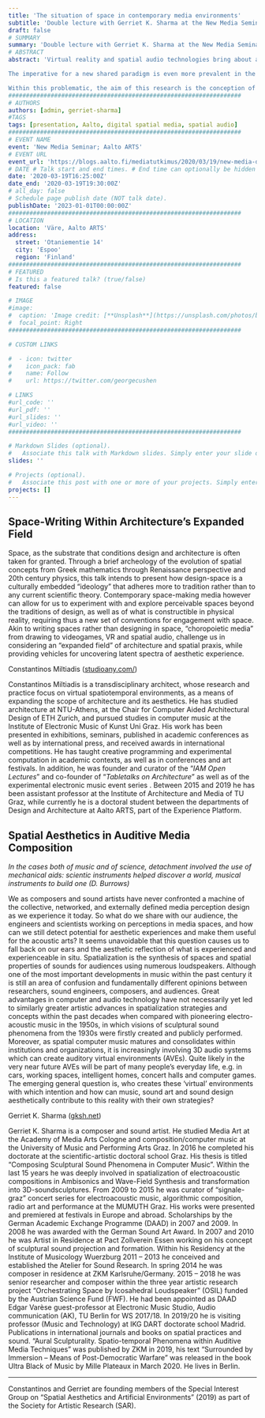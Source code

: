 ```yaml
---
title: 'The situation of space in contemporary media environments'
subtitle: 'Double lecture with Gerriet K. Sharma at the New Media Seminar, Aalto ARTS'
draft: false
# SUMMARY
summary: 'Double lecture with Gerriet K. Sharma at the New Media Seminar. Aalto ARTS, 2020'
# ABSTRACT 
abstract: 'Virtual reality and spatial audio technologies bring about a new paradigm in the fields of architecture and music. Works developed in these media produce experiences beyond what is perceivable in the physical world, extending therefore our capacities to design/compose as well as our sensibilities for spatial and temporal perception. By operating in the spatiotemporal domain, these new media, question our disciplinary understandings of space and time as well as their aesthetics, requiring an altogether new post-disciplinary conception of design/composition and experience.

The imperative for a new shared paradigm is even more prevalent in the so called “immersive media.” The production of spaces has become the modus operandi for the creation of artificial worlds and sound designs for concerts, VR, cinema and event culture – motivating an industry for hardware and software solutions. However, a closer look at the use of the term “space” reveals an astonishing inconsistency regarding contextualization, meaning and occupation. 

Within this problematic, the aim of this research is the conception of a common space of the perception of spatiotemporal phenomena – a domain that we call the Shared Perceptual Space (SPS). Eventually, we ask whether post-disciplinary and artistic research, drawing from multiple disciplines from mathematics to musicology, architecture and philosophy, can construct a SPS as a common platform for the understanding of spatiotemporal phenomena and as aesthetic strategy for the orchestration of time and space.' 
##################################################################
# AUTHORS 
authors: [admin, gerriet-sharma]
#TAGS
tags: [presentation, Aalto, digital spatial media, spatial audio]
##################################################################
# EVENT NAME 
event: 'New Media Seminar; Aalto ARTS'
# EVENT URL 
event_url: 'https://blogs.aalto.fi/mediatutkimus/2020/03/19/new-media-doctoral-remote-seminar/'
# DATE # Talk start and end times. # End time can optionally be hidden by prefixing the line with `#`.
date: '2020-03-19T16:25:00Z'
date_end: '2020-03-19T19:30:00Z'
# all_day: false
# Schedule page publish date (NOT talk date).
publishDate: '2023-01-01T00:00:00Z'
##################################################################
# LOCATION 
location: 'Väre, Aalto ARTS'
address:
  street: 'Otaniementie 14'
  city: 'Espoo'
  region: 'Finland'
##################################################################
# FEATURED
# Is this a featured talk? (true/false)
featured: false

# IMAGE 
#image:
#  caption: 'Image credit: [**Unsplash**](https://unsplash.com/photos/bzdhc5b3Bxs)'
#  focal_point: Right
##################################################################

# CUSTOM LINKS 

#  - icon: twitter
#    icon_pack: fab
#    name: Follow
#    url: https://twitter.com/georgecushen

# LINKS 
#url_code: ''
#url_pdf: ''
#url_slides: ''
#url_video: ''
##################################################################

# Markdown Slides (optional).
#   Associate this talk with Markdown slides. Simply enter your slide deck's filename without extension. Otherwise, set `slides = ""`.
slides: ''

# Projects (optional).
#   Associate this post with one or more of your projects. Simply enter your project's folder or file name without extension. Otherwise, set `projects = []`.
projects: []
---
```


## Space-Writing Within Architecture’s Expanded Field 

Space, as the substrate that conditions design and architecture is often taken for granted. Through a brief archeology of the evolution of spatial concepts from Greek mathematics through Renaissance perspective and 20th century physics, this talk intends to present how design-space is a culturally embedded “ideology” that adheres more to tradition rather than to any current scientific theory. Contemporary space-making media however can allow for us to experiment with and explore perceivable spaces beyond the traditions of design, as well as of what is constructible in physical reality, requiring thus a new set of conventions for engagement with space. Akin to writing spaces rather than designing in space, “choropoietic media” from drawing to videogames, VR and spatial audio, challenge us in considering an “expanded field” of architecture and spatial praxis, while providing vehicles for uncovering latent spectra of aesthetic experience.

Constantinos Miltiadis ([studioany.com/](http://studioany.com/))

Constantinos Miltiadis is a transdisciplinary architect, whose research and practice focus on virtual spatiotemporal environments, as a means of expanding the scope of architecture and its aesthetics. He has studied architecture at NTU-Athens, at the Chair for Computer Aided Architectural Design of ETH Zurich, and pursued studies in computer music at the Institute of Electronic Music of Kunst Uni Graz. His work has been presented in exhibitions, seminars, published in academic conferences as well as by international press, and received awards in international competitions. He has taught creative programming and experimental computation in academic contexts, as well as in conferences and art festivals. In addition, he was founder and curator of the “_IAM Open Lectures_” and co-founder of “_Tabletalks on Architecture_” as well as of the experimental electronic music event series . Between 2015 and 2019 he has been assistant professor at the Institute of Architecture and Media of TU Graz, while currently he is a doctoral student between the departments of Design and Architecture at Aalto ARTS, part of the Experience Platform.



## Spatial Aesthetics in Auditive Media Composition 

_In the cases both of music and of science, detachment involved the use of mechanical aids: scientic instruments helped discover a world, musical instruments to build one (D. Burrows)_

We as composers and sound artists have never confronted a machine of the collective, networked, and externally defined media perception design as we experience it today. So what do we share with our audience, the engineers and scientists working on perceptions in media spaces, and how can we still detect potential for aesthetic experiences and make them useful for the acoustic arts? It seems unavoidable that this question causes us to fall back on our ears and the aesthetic reflection of what is experienced and experienceable in situ. Spatialization is the synthesis of spaces and spatial properties of sounds for audiences using numerous loudspeakers. Although one of the most important developments in music within the past century it is still an area of confusion and fundamentally different opinions between researchers, sound engineers, composers, and audiences. Great advantages in computer and audio technology have not necessarily yet led to similarly greater artistic advances in spatialization strategies and concepts within the past decades when compared with pioneering electro-acoustic music in the 1950s, in which visions of sculptural sound phenomena from the 1930s were firstly created and publicly performed. Moreover, as spatial computer music matures and consolidates within institutions and organizations, it is increasingly involving 3D audio systems which can create auditory virtual environments (AVEs). Quite likely in the very near future AVEs will be part of many people’s everyday life, e.g. in cars, working spaces, intelligent homes, concert halls and computer games. The emerging general question is, who creates these ‘virtual’ environments with which intention and how can music, sound art and sound design aesthetically contribute to this reality with their own strategies?

Gerriet K. Sharma ([gksh.net](https://www.gksh.net/))

Gerriet K. Sharma is a composer and sound artist. He studied Media Art at the Academy of Media Arts Cologne and composition/computer music at the University of Music and Performing Arts Graz. In 2016 he completed his doctorate at the scientific-artistic doctoral school Graz. His thesis is titled “Composing Sculptural Sound Phenomena in Computer Music”. Within the last 15 years he was deeply involved in spatialization of electroacoustic compositions in Ambisonics and Wave-Field Synthesis and transformation into 3D-soundsculptures. From 2009 to 2015 he was curator of “signale-graz” concert series for electroacoustic music, algorithmic composition, radio art and performance at the MUMUTH Graz. His works were presented and premiered at festivals in Europe and abroad. Scholarships by the German Academic Exchange Programme (DAAD) in 2007 and 2009. In 2008 he was awarded with the German Sound Art Award. In 2007 and 2010 he was Artist in Residence at Pact Zollverein Essen working on his concept of sculptural sound projection and formation. Within his Residency at the Institute of Musicology Wuerzburg 2011 – 2013 he conceived and established the Atelier for Sound Research. In spring 2014 he was composer in residence at ZKM Karlsruhe/Germany. 2015 – 2018 he was senior researcher and composer within the three year artistic research project “Orchestrating Space by Icosahedral Loudspeaker” (OSIL) funded by the Austrian Science Fund (FWF). He had been appointed as DAAD Edgar Varèse guest-professor at Electronic Music Studio, Audio communication (AK), TU Berlin for WS 2017/18. In 2019/20 he is visiting professor (Music and Technology) at IKG DART doctorate school Madrid. Publications in international journals and books on spatial practices and sound. “Aural Sculpturality. Spatio-temporal Phenomena within Auditive Media Techniques” was published by ZKM in 2019, his text “Surrounded by Immersion – Means of Post-Democratic Warfare” was released in the book Ultra Black of Music by Mille Plateaux in March 2020. He lives in Berlin.

---

Constantinos and Gerriet are founding members of the Special Interest Group on “Spatial Aesthetics and Artificial Environments” (2019) as part of the Society for Artistic Research (SAR).